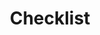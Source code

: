 ---
title: Checklist
layout: table-of-contents
presentation: grid
order: 100
outputs:
    - pdf
    - html
---